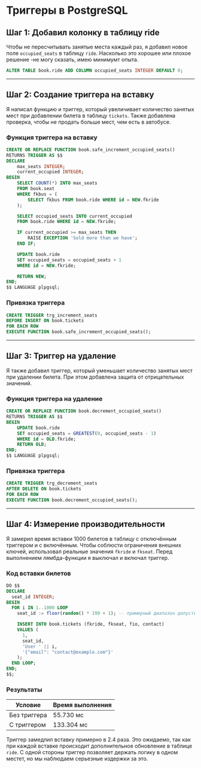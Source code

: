 # Триггеры в PostgreSQL

## Шаг 1: Добавил колонку в таблицу ride

Чтобы не пересчитывать занятые места каждый раз, я добавил новое поле `occupied_seats` в таблицу `ride`.
Насколько это хорошее или плохое решение -не могу сказать, имею минимумт опыта.

```sql
ALTER TABLE book.ride ADD COLUMN occupied_seats INTEGER DEFAULT 0;
```

---

## Шаг 2: Создание триггера на вставку

Я написал функцию и триггер, который увеличивает количество занятых мест при добавлении билета в таблицу `tickets`. 
Также добавлена проверка, чтобы не продать больше мест, чем есть в автобусе. 

### Функция триггера на вставку

```sql
CREATE OR REPLACE FUNCTION book.safe_increment_occupied_seats()
RETURNS TRIGGER AS $$
DECLARE
    max_seats INTEGER;
    current_occupied INTEGER;
BEGIN
    SELECT COUNT(*) INTO max_seats
    FROM book.seat
    WHERE fkbus = (
        SELECT fkbus FROM book.ride WHERE id = NEW.fkride
    );

    SELECT occupied_seats INTO current_occupied
    FROM book.ride WHERE id = NEW.fkride;

    IF current_occupied >= max_seats THEN
        RAISE EXCEPTION 'Sold more than we have';
    END IF;

    UPDATE book.ride
    SET occupied_seats = occupied_seats + 1
    WHERE id = NEW.fkride;

    RETURN NEW;
END;
$$ LANGUAGE plpgsql;
```

### Привязка триггера

```sql
CREATE TRIGGER trg_increment_seats
BEFORE INSERT ON book.tickets
FOR EACH ROW
EXECUTE FUNCTION book.safe_increment_occupied_seats();
```

---

## Шаг 3: Триггер на удаление

Я также добавил триггер, который уменьшает количество занятых мест при удалении билета. При этом добавлена защита от отрицательных значений.

### Функция триггера на удаление

```sql
CREATE OR REPLACE FUNCTION book.decrement_occupied_seats()
RETURNS TRIGGER AS $$
BEGIN
    UPDATE book.ride
    SET occupied_seats = GREATEST(0, occupied_seats - 1)
    WHERE id = OLD.fkride;
    RETURN OLD;
END;
$$ LANGUAGE plpgsql;
```

### Привязка триггера

```sql
CREATE TRIGGER trg_decrement_seats
AFTER DELETE ON book.tickets
FOR EACH ROW
EXECUTE FUNCTION book.decrement_occupied_seats();
```

---

## Шаг 4: Измерение производительности

Я замерил время вставки 1000 билетов в таблицу с отключённым триггером и с включённым. 
Чтобы соблюсти ограничения внешних ключей, использовал реальные значения `fkride` и `fkseat`.
Перед выполнением лямбда-функции я выключал и включал триггер.

### Код вставки билетов

```sql
DO $$
DECLARE
  seat_id INTEGER;
BEGIN
  FOR i IN 1..1000 LOOP
    seat_id := floor(random() * 199 + 1); -- примерный диапазон допустимых значений

    INSERT INTO book.tickets (fkride, fkseat, fio, contact)
    VALUES (
      1,
      seat_id,
      'User ' || i,
      '{"email": "contact@example.com"}'
    );
  END LOOP;
END;
$$;
```

### Результаты

| Условие       | Время выполнения |
|---------------|------------------|
| Без триггера  | 55.730 мс        |
| С триггером   | 133.304 мс       |

Триггер замедлил вставку примерно в 2.4 раза. Это ожидаемо, так как при каждой вставке происходит дополнительное обновление в таблице `ride`.
С одной стороны триггер позволяет держать логику в одном местет, но мы наблюдаем серьезные издержки за это.
